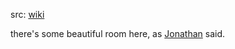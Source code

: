 src: [wiki](https://en.wikipedia.org/wiki/Classical_unified_field_theories) 

there's some beautiful room here, as [Jonathan](https://twitter.com/getjonwithit/status/1765911935344664584) said.
